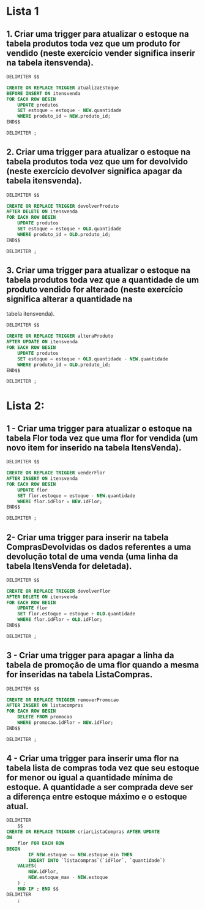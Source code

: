 # Lista 1

## 1. Criar uma trigger para atualizar o estoque na tabela produtos toda vez que um produto for vendido (neste exercício vender significa inserir na tabela itensvenda).

```sql
DELIMITER $$

CREATE OR REPLACE TRIGGER atualizaEstoque
BEFORE INSERT ON itensvenda
FOR EACH ROW BEGIN
    UPDATE produtos
    SET estoque = estoque - NEW.quantidade
    WHERE produto_id = NEW.produto_id;
END$$

DELIMITER ;
```

## 2. Criar uma trigger para atualizar o estoque na tabela produtos toda vez que um for devolvido (neste exercício devolver significa apagar da tabela itensvenda).

```sql
DELIMITER $$

CREATE OR REPLACE TRIGGER devolverProduto
AFTER DELETE ON itensvenda
FOR EACH ROW BEGIN
    UPDATE produtos
    SET estoque = estoque + OLD.quantidade
    WHERE produto_id = OLD.produto_id;
END$$

DELIMITER ;
```

## 3. Criar uma trigger para atualizar o estoque na tabela produtos toda vez que a quantidade de um produto vendido for alterado (neste exercício significa alterar a quantidade na

tabela itensvenda).

```sql
DELIMITER $$

CREATE OR REPLACE TRIGGER alteraProduto
AFTER UPDATE ON itensvenda
FOR EACH ROW BEGIN
    UPDATE produtos
    SET estoque = estoque + OLD.quantidade - NEW.quantidade
    WHERE produto_id = OLD.produto_id;
END$$

DELIMITER ;
```

# Lista 2:

## 1 - Criar uma trigger para atualizar o estoque na tabela Flor toda vez que uma flor for vendida (um novo item for inserido na tabela ItensVenda).

```sql
DELIMITER $$

CREATE OR REPLACE TRIGGER venderFlor
AFTER INSERT ON itensvenda
FOR EACH ROW BEGIN
    UPDATE flor
    SET flor.estoque = estoque - NEW.quantidade
    WHERE flor.idFlor = NEW.idFlor;
END$$

DELIMITER ;
```

## 2- Criar uma trigger para inserir na tabela ComprasDevolvidas os dados referentes a uma devolução total de uma venda (uma linha da tabela ItensVenda for deletada).

```sql
DELIMITER $$

CREATE OR REPLACE TRIGGER devolverFlor
AFTER DELETE ON itensvenda
FOR EACH ROW BEGIN
    UPDATE flor
    SET flor.estoque = estoque + OLD.quantidade
    WHERE flor.idFlor = OLD.idFlor;
END$$

DELIMITER ;
```

## 3 - Criar uma trigger para apagar a linha da tabela de promoção de uma flor quando a mesma for inseridas na tabela ListaCompras.

```sql
DELIMITER $$

CREATE OR REPLACE TRIGGER removerPromocao
AFTER INSERT ON listacompras
FOR EACH ROW BEGIN
    DELETE FROM promocao
    WHERE promocao.idFlor = NEW.idFlor;
END$$

DELIMITER ;
```

## 4 - Criar uma trigger para inserir uma flor na tabela lista de compras toda vez que seu estoque for menor ou igual a quantidade mínima de estoque. A quantidade a ser comprada deve ser a diferença entre estoque máximo e o estoque atual.

```sql
DELIMITER
    $$
CREATE OR REPLACE TRIGGER criarListaCompras AFTER UPDATE
ON
    flor FOR EACH ROW
BEGIN
        IF NEW.estoque <= NEW.estoque_min THEN
        INSERT INTO `listacompras`(`idFlor`, `quantidade`)
    VALUES(
        NEW.idFlor,
        NEW.estoque_max - NEW.estoque
    ) ;
    END IF ; END $$
DELIMITER
    ;
```
